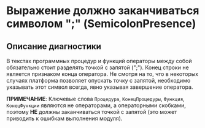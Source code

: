 # Выражение должно заканчиваться символом ";" (SemicolonPresence)

<!-- Блоки выше заполняются автоматически, не трогать -->
## Описание диагностики

В текстах программных процедур и функций операторы между собой обязательно стоит разделять точкой с запятой (";"). Конец строки не является признаком конца оператора.
Не смотря на то, что в некоторых случаях платформа позволяет опускать точку с запятой, необходимо указывать этот символ всегда, явно указывая завершение оператора.

**ПРИМЕЧАНИЕ**: Ключевые слова `Процедура`, `КонецПроцедуры`, `Функция`, `КонецФункции` являются не операторами, а операторными скобками, поэтому **НЕ** должны заканчиваться точкой с запятой (это может приводить к ошибкам выполнения модуля).
